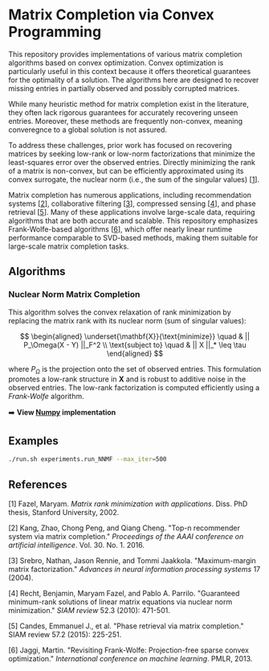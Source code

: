 # Matrix Completion via Convex Programming

This repository provides implementations of various matrix completion algorithms based on convex optimization. Convex optimization is particularly useful in this context because it offers theoretical guarantees for the optimality of a solution. The algorithms here are designed to recover missing entries in partially observed and possibly corrupted matrices.

While many heuristic method for matrix completion exist in the literature, they often lack rigorous guarantees for accurately recovering unseen entries. Moreover, these methods are frequently non-convex, meaning converegnce to a global solution is not assured.

To address these challenges, prior work has focused on recovering matrices by seeking low-rank or low-norm factorizations that minimize the least-squares error over the observed entries. Directly minimizing the rank of a matrix is non-convex, but can be efficiently approximated using its convex surrogate, the nuclear norm (i.e., the sum of the singular values) [[1](#ref1)].

Matrix completion has numerous applications, including recommendation systems [[2](#ref2)], collaborative filtering [[3](#ref3)], compressed sensing [[4](#ref4)], and phase retrieval [[5](#ref5)]. Many of these applications involve large-scale data, requiring algorithms that are both accurate and scalable. This repository emphasizes Frank-Wolfe-based algorithms [[6](#ref6)], which offer nearly linear runtime performance comparable to SVD-based methods, making them suitable for large-scale matrix completion tasks.

## Algorithms

### Nuclear Norm Matrix Completion

This algorithm solves the convex relaxation of rank minimization by replacing the matrix rank with its nuclear norm (sum of singular values):

$$
\begin{aligned}
\underset{\mathbf{X}}{\text{minimize}}  \quad & || P_\Omega(X - Y) ||_F^2 \\
\text{subject to} \quad & || X ||_* \leq \tau
\end{aligned}
$$

where $P_\Omega$ is the projection onto the set of observed entries. This formulation promotes a low-rank structure in $\mathbf{X}$ and is robust to additive noise in the observed entries. The low-rank factorization is computed efficiently using a *Frank-Wolfe* algorithm.

➡️ **View [Numpy](matrix_completion/numpy/NNMF.py)  implementation**

## Examples

```bash
./run.sh experiments.run_NNMF --max_iter=500
```

## References

<a id="ref1"></a>[1] Fazel, Maryam. *Matrix rank minimization with applications*. Diss. PhD thesis, Stanford University, 2002.

<a id="ref2"></a>[2] Kang, Zhao, Chong Peng, and Qiang Cheng. "Top-n recommender system via matrix completion." *Proceedings of the AAAI conference on artificial intelligence*. Vol. 30. No. 1. 2016.

<a id="ref3"></a>[3] Srebro, Nathan, Jason Rennie, and Tommi Jaakkola. "Maximum-margin matrix factorization." *Advances in neural information processing systems* 17 (2004).

<a id="ref4"></a>[4] Recht, Benjamin, Maryam Fazel, and Pablo A. Parrilo. "Guaranteed minimum-rank solutions of linear matrix equations via nuclear norm minimization." *SIAM review* 52.3 (2010): 471-501.

<a id="ref5"></a>[5] Candes, Emmanuel J., et al. "Phase retrieval via matrix completion." SIAM review 57.2 (2015): 225-251.

<a id="ref6"></a>[6] Jaggi, Martin. "Revisiting Frank-Wolfe: Projection-free sparse convex optimization." *International conference on machine learning*. PMLR, 2013.
